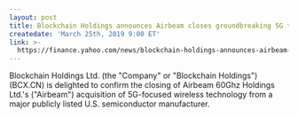 ```yaml
---
layout: post
title: Blockchain Holdings announces Airbeam closes groundbreaking 5G tech deal
createdate: 'March 25th, 2019 9:00 ET'
link: >-
  https://finance.yahoo.com/news/blockchain-holdings-announces-airbeam-closes-133000365.html
---
```

Blockchain Holdings Ltd. (the "Company" or "Blockchain Holdings") (BCX.CN) is delighted to confirm the closing of Airbeam 60Ghz Holdings Ltd.'s ("Airbeam") acquisition of 5G-focused wireless technology from a major publicly listed U.S. semiconductor manufacturer.
